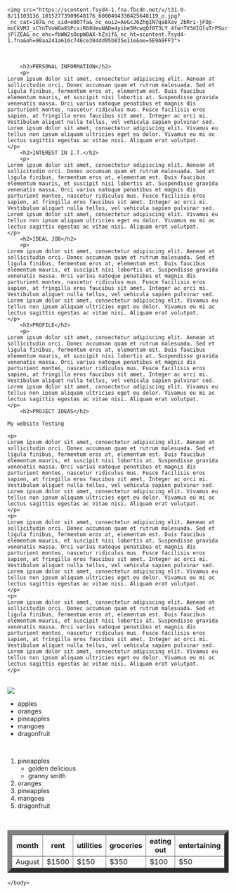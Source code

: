 <DOCTYPE html>
<html>
    <head>
    <meta charset="utf-8">
    <meta name="viewport" content="width=device-width, initial-scale=1">
    <centre>
    <title>PETE CONRAN</title>
    </centre>
    </head>

<br>

    <img src="https://scontent.fsyd4-1.fna.fbcdn.net/v/t31.0-8/11103136_10152773909648176_6000494330425648119_o.jpg?_nc_cat=107&_nc_sid=e007fa&_nc_eui2=AeGcJ6ZhgIN7qa8Xav_2bRri-jFOp-moCkVMJ_xCYnTVoWOa8SPcxiR68UeuNADe4yibe5McwqQf0T3LY_4fwnTV3dIQluTrPSucfQp-jPlZEA&_nc_ohc=fbWW2sOopW0AX-hZsif&_nc_ht=scontent.fsyd4-1.fna&oh=90aa241a616c746ce304dd95b835e11e&oe=5E9A9FF3">

</br>   
    
        <h2>PERSONAL INFORMATION</h2>
        <p>
    Lorem ipsum dolor sit amet, consectetur adipiscing elit. Aenean at sollicitudin orci. Donec accumsan quam et rutrum malesuada. Sed et ligula finibus, fermentum eros at, elementum est. Duis faucibus elementum mauris, et suscipit nisi lobortis at. Suspendisse gravida venenatis massa. Orci varius natoque penatibus et magnis dis parturient montes, nascetur ridiculus mus. Fusce facilisis eros sapien, at fringilla eros faucibus sit amet. Integer ac orci mi. Vestibulum aliquet nulla tellus, vel vehicula sapien pulvinar sed. Lorem ipsum dolor sit amet, consectetur adipiscing elit. Vivamus eu tellus non ipsum aliquam ultricies eget eu dolor. Vivamus eu mi ac lectus sagittis egestas ac vitae nisi. Aliquam erat volutpat.
    </p>
        <h2>INTEREST IN I.T.</h2>
        <p>
    Lorem ipsum dolor sit amet, consectetur adipiscing elit. Aenean at sollicitudin orci. Donec accumsan quam et rutrum malesuada. Sed et ligula finibus, fermentum eros at, elementum est. Duis faucibus elementum mauris, et suscipit nisi lobortis at. Suspendisse gravida venenatis massa. Orci varius natoque penatibus et magnis dis parturient montes, nascetur ridiculus mus. Fusce facilisis eros sapien, at fringilla eros faucibus sit amet. Integer ac orci mi. Vestibulum aliquet nulla tellus, vel vehicula sapien pulvinar sed. Lorem ipsum dolor sit amet, consectetur adipiscing elit. Vivamus eu tellus non ipsum aliquam ultricies eget eu dolor. Vivamus eu mi ac lectus sagittis egestas ac vitae nisi. Aliquam erat volutpat.
    </p>
        <h2>IDEAL JOB</h2>
        <p>
    Lorem ipsum dolor sit amet, consectetur adipiscing elit. Aenean at sollicitudin orci. Donec accumsan quam et rutrum malesuada. Sed et ligula finibus, fermentum eros at, elementum est. Duis faucibus elementum mauris, et suscipit nisi lobortis at. Suspendisse gravida venenatis massa. Orci varius natoque penatibus et magnis dis parturient montes, nascetur ridiculus mus. Fusce facilisis eros sapien, at fringilla eros faucibus sit amet. Integer ac orci mi. Vestibulum aliquet nulla tellus, vel vehicula sapien pulvinar sed. Lorem ipsum dolor sit amet, consectetur adipiscing elit. Vivamus eu tellus non ipsum aliquam ultricies eget eu dolor. Vivamus eu mi ac lectus sagittis egestas ac vitae nisi. Aliquam erat volutpat.
    </p>
        <h2>PROFILE</h2>
        <p>
    Lorem ipsum dolor sit amet, consectetur adipiscing elit. Aenean at sollicitudin orci. Donec accumsan quam et rutrum malesuada. Sed et ligula finibus, fermentum eros at, elementum est. Duis faucibus elementum mauris, et suscipit nisi lobortis at. Suspendisse gravida venenatis massa. Orci varius natoque penatibus et magnis dis parturient montes, nascetur ridiculus mus. Fusce facilisis eros sapien, at fringilla eros faucibus sit amet. Integer ac orci mi. Vestibulum aliquet nulla tellus, vel vehicula sapien pulvinar sed. Lorem ipsum dolor sit amet, consectetur adipiscing elit. Vivamus eu tellus non ipsum aliquam ultricies eget eu dolor. Vivamus eu mi ac lectus sagittis egestas ac vitae nisi. Aliquam erat volutpat.
    </p>
        <h2>PROJECT IDEAS</h2>

    My website Testing

    <p>
    Lorem ipsum dolor sit amet, consectetur adipiscing elit. Aenean at sollicitudin orci. Donec accumsan quam et rutrum malesuada. Sed et ligula finibus, fermentum eros at, elementum est. Duis faucibus elementum mauris, et suscipit nisi lobortis at. Suspendisse gravida venenatis massa. Orci varius natoque penatibus et magnis dis parturient montes, nascetur ridiculus mus. Fusce facilisis eros sapien, at fringilla eros faucibus sit amet. Integer ac orci mi. Vestibulum aliquet nulla tellus, vel vehicula sapien pulvinar sed. Lorem ipsum dolor sit amet, consectetur adipiscing elit. Vivamus eu tellus non ipsum aliquam ultricies eget eu dolor. Vivamus eu mi ac lectus sagittis egestas ac vitae nisi. Aliquam erat volutpat.
    </p>
    <p>
    Lorem ipsum dolor sit amet, consectetur adipiscing elit. Aenean at sollicitudin orci. Donec accumsan quam et rutrum malesuada. Sed et ligula finibus, fermentum eros at, elementum est. Duis faucibus elementum mauris, et suscipit nisi lobortis at. Suspendisse gravida venenatis massa. Orci varius natoque penatibus et magnis dis parturient montes, nascetur ridiculus mus. Fusce facilisis eros sapien, at fringilla eros faucibus sit amet. Integer ac orci mi. Vestibulum aliquet nulla tellus, vel vehicula sapien pulvinar sed. Lorem ipsum dolor sit amet, consectetur adipiscing elit. Vivamus eu tellus non ipsum aliquam ultricies eget eu dolor. Vivamus eu mi ac lectus sagittis egestas ac vitae nisi. Aliquam erat volutpat.
    </p>
    <p>
    Lorem ipsum dolor sit amet, consectetur adipiscing elit. Aenean at sollicitudin orci. Donec accumsan quam et rutrum malesuada. Sed et ligula finibus, fermentum eros at, elementum est. Duis faucibus elementum mauris, et suscipit nisi lobortis at. Suspendisse gravida venenatis massa. Orci varius natoque penatibus et magnis dis parturient montes, nascetur ridiculus mus. Fusce facilisis eros sapien, at fringilla eros faucibus sit amet. Integer ac orci mi. Vestibulum aliquet nulla tellus, vel vehicula sapien pulvinar sed. Lorem ipsum dolor sit amet, consectetur adipiscing elit. Vivamus eu tellus non ipsum aliquam ultricies eget eu dolor. Vivamus eu mi ac lectus sagittis egestas ac vitae nisi. Aliquam erat volutpat.
    </p>
<br>
    <img src="https://scontent.fsyd4-1.fna.fbcdn.net/v/t31.0-8/11103136_10152773909648176_6000494330425648119_o.jpg?_nc_cat=107&_nc_sid=e007fa&_nc_eui2=AeGcJ6ZhgIN7qa8Xav_2bRri-jFOp-moCkVMJ_xCYnTVoWOa8SPcxiR68UeuNADe4yibe5McwqQf0T3LY_4fwnTV3dIQluTrPSucfQp-jPlZEA&_nc_ohc=fbWW2sOopW0AX-hZsif&_nc_ht=scontent.fsyd4-1.fna&oh=90aa241a616c746ce304dd95b835e11e&oe=5E9A9FF3">
</br>
  <p>
  

 </p>
        <ul>
            <li>apples
            <li>oranges</li>
            <li>pineapples</li>
            <li>mangoes</li>
            <li>dragonfruit</li>
        </ul>
<br>
<ol>
      <li>pineapples<ul>
      <li> golden delicious</li>
      <li> granny smith</li>
  </ul>
    </li>
    <li>oranges</li>
    <li>pineapples</li>
    <li>mangoes</li>
    <li>dragonfruit</li>
</ol>
</br>

<table border="10" cellpadding="10" cellspacing="10">
<tr>
  <th>month</th>
  <th>rent</th>
  <th>utilities</th>
  <th>groceries</th>
  <th>eating out</th>
  <th>entertaining</th>
</tr>
  <tr>
  <td>August</td>
  <td>$1500</td>
  <td>$150</td>
  <td>$350</td>
  <td>$100</td>
  <td>$50</td>
</tr>

</table>

    </body>
</html>
